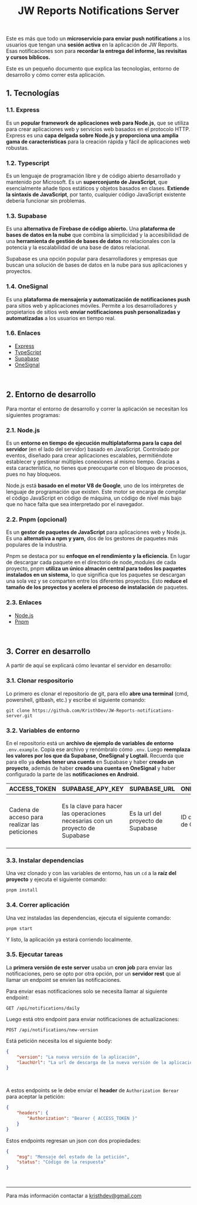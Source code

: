 <h1 align="center">JW Reports Notifications Server</h1>

<br>

Este es más que todo un **microservicio para enviar push notifications** a los usuarios que tengan una **sesión
activa** en la aplicación de JW Reports. Esas notificaciones son para **recordar la entrega del informe, las
revisitas y cursos bíblicos.**

Este es un pequeño documento que explica las tecnologías, entorno de desarrollo y cómo correr esta aplicación.

## 1. Tecnologías

### 1.1. Express
Es un **popular framework de aplicaciones web para Node.js**, que se utiliza para crear aplicaciones web y servicios web
basados en el protocolo HTTP. Express es una **capa delgada sobre Node.js y proporciona una amplia gama de características**
para la creación rápida y fácil de aplicaciones web robustas.

### 1.2. Typescript
Es un lenguaje de programación libre y de código abierto desarrollado y mantenido por Microsoft. Es un **superconjunto 
de JavaScript**, que esencialmente añade tipos estáticos y objetos basados en clases. **Extiende la sintaxis de JavaScript**,
por tanto, cualquier código JavaScript existente debería funcionar sin problemas.

### 1.3. Supabase
Es una **alternativa de Firebase de código abierto.** Una **plataforma de bases de datos en la nube** que combina la
simplicidad y la accesibilidad de una **herramienta de gestión de bases de datos** no relacionales con la potencia y
la escalabilidad de una base de datos relacional.

Supabase es una opción popular para desarrolladores y empresas que buscan una solución de bases de datos en la nube para
sus aplicaciones y proyectos.

### 1.4. OneSignal
Es una **plataforma de mensajería y automatización de notificaciones push** para sitios web y aplicaciones móviles. Permite a
los desarrolladores y propietarios de sitios web **enviar notificaciones push personalizadas y automatizadas** a los usuarios en
tiempo real.

### 1.6. Enlaces
 * [Express](https://expressjs.com)  
 * [TypeScript](https://www.typescriptlang.org)  
 * [Supabase](https://supabase.com)  
 * [OneSignal](https://onesignal.com)

<br>

## 2. Entorno de desarrollo

Para montar el entorno de desarrollo y correr la aplicación se necesitan los siguientes programas:

### 2.1. Node.js
Es un **entorno en tiempo de ejecución multiplataforma para la capa del servidor** (en el lado del servidor) basado en 
JavaScript. Controlado por eventos, diseñado para crear aplicaciones escalables, permitiéndote establecer y gestionar 
múltiples conexiones al mismo tiempo. Gracias a esta característica, no tienes que preocuparte con el bloqueo de procesos, 
pues no hay bloqueos.

Node.js está **basado en el motor V8 de Google**, uno de los intérpretes de lenguaje de programación que existen. Este 
motor se encarga de compilar el código JavaScript en código de máquina, un código de nivel más bajo que no hace falta 
que sea interpretado por el navegador.

### 2.2. Pnpm (opcional)
Es un **gestor de paquetes de JavaScript** para aplicaciones web y Node.js. Es una **alternativa a npm y yarn,** dos de los gestores 
de paquetes más populares de la industria.

Pnpm se destaca por su **enfoque en el rendimiento y la eficiencia.** En lugar de descargar cada paquete en el directorio de
node_modules de cada proyecto, pnpm **utiliza un único almacén central para todos los paquetes instalados en un sistema,** lo 
que significa que los paquetes se descargan una sola vez y se comparten entre los diferentes proyectos. Esto **reduce el tamaño 
de los proyectos y acelera el proceso de instalación** de paquetes.

### 2.3. Enlaces
 * [Node.js](https://nodejs.org)
 * [Pnpm](https://pnpm.io/es)

<br>

## 3. Correr en desarrollo
A partir de aquí se explicará cómo levantar el servidor en desarrollo:

### 3.1. Clonar respositorio
Lo primero es clonar el repositorio de git, para ello **abre una terminal** (cmd, powershell, gitbash, etc.) y escribe el 
siguiente comando:

```shell
git clone https://github.com/KristhDev/JW-Reports-notifications-server.git
```

### 3.2. Variables de entorno
En el repositorio está un **archivo de ejemplo de variables de entorno** `.env.example`. Copia ese archivo y renómbralo 
cómo `.env`. Luego **reemplaza los valores por los que da Supabase, OneSignal y Logtail.** Recuerda que para ello ya **debes tener una cuenta** en Supabase y haber **creado un proyecto**, además de haber **creado una cuenta en OneSignal** y haber configurado
la parte de las **notificaciones en Android.**

| ACCESS_TOKEN | SUPABASE_APY_KEY | SUPABASE_URL | ONESIGNAL_APP_ID | ONESIGNAL_REST_API_KEY | PORT |
|--------------|------------------|--------------|------------------|------------------------|------|
| Cadena de acceso para realizar las peticiones | Es la clave para hacer las operaciones necesarias con un proyecto de Supabase | Es la url del proyecto de Supabase | ID de la aplicación de OneSignal | Es la clave para usar la rest api de OneSignal | Es el puerto donde estará corriendo el servidor |

### 3.3. Instalar dependencias
Una vez clonado y con las variables de entorno, has un ```cd``` a la **raíz del proyecto** y ejecuta el siguiente comando:
```shell
pnpm install
```

### 3.4. Correr aplicación
Una vez instaladas las dependencias, ejecuta el siguiente comando:

```shell
pnpm start
```

Y listo, la aplicación ya estará corriendo localmente.

### 3.5. Ejecutar tareas
La **primera versión de este server** usaba un **cron job** para enviar las notificaciones, pero se opto por otra opción, por un
**servidor rest** que al llamar un endpoint se envien las notificaciones.

Para enviar esas notificaciones solo se necesita llamar al siguiente endpoint:

```shell
GET /api/notifications/daily
```

Luego está otro endpoint para enviar notificaciones de actualizaciones:

```shell
POST /api/notifications/new-version
```

Está petición necesita los el siguiente body:

```json
{
    "version": "La nueva versión de la aplicación",
    "lauchUrl": "La url de descarga de la nueva versión de la aplicación"
}
```

<br>

A estos endpoints se le debe enviar el **header** de ```Authorization Berear``` para
aceptar la petición:

```json
{
    "headers": {
        "Authorization": "Bearer { ACCESS_TOKEN }"
    }
}
```

Estos endpoints regresan un json con dos propiedades:

```json
{
    "msg": "Mensaje del estado de la petición",
    "status": "Código de la respuesta"
}
```

<br>

___

Para más información contactar a kristhdev@gmail.com

